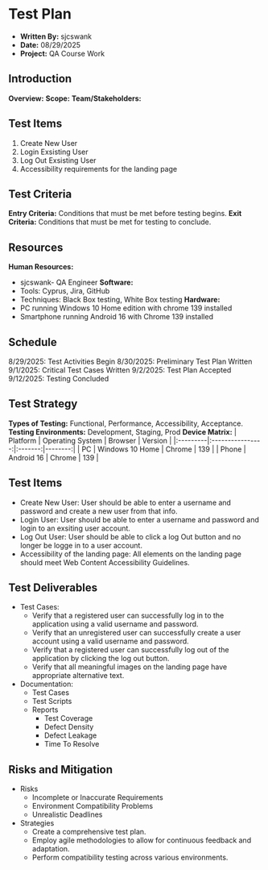 # Test Plan
- **Written By:** sjcswank
- **Date:** 08/29/2025
- **Project:** QA Course Work

## Introduction
**Overview:** 
**Scope:**
**Team/Stakeholders:**

## Test Items
1. Create New User
2. Login Exsisting User
3. Log Out Exsisting User
4. Accessibility requirements for the landing page

## Test Criteria
**Entry Criteria:** Conditions that must be met before testing begins.
**Exit Criteria:** Conditions that must be met for testing to conclude.

## Resources
**Human Resources:** 
- sjcswank- QA Engineer
**Software:**
- Tools: Cyprus, Jira, GitHub
- Techniques: Black Box testing, White Box testing
**Hardware:**
- PC running Windows 10 Home edition with chrome 139 installed
- Smartphone running Android 16 with Chrome 139 installed

## Schedule
8/29/2025: Test Activities Begin
8/30/2025: Preliminary Test Plan Written
9/1/2025: Critical Test Cases Written
9/2/2025: Test Plan Accepted
9/12/2025: Testing Concluded

## Test Strategy
**Types of Testing:** Functional, Performance, Accessibility, Acceptance.
**Testing Environments:** Development, Staging, Prod
**Device Matrix:** 
| Platform | Operating System | Browser | Version |
|:---------|:----------------:|:-------:|--------:|
| PC       | Windows 10 Home  | Chrome  | 139     |
| Phone    | Android 16       | Chrome  | 139     |

## Test Items
- Create New User: User should be able to enter a username and password and create a new user from that info.
- Login User: User should be able to enter a username and password and login to an exsiting user account.
- Log Out User: User should be able to click a log Out button and no longer be logge in to a user account.
- Accessibility of the landing page: All elements on the landing page should meet Web Content Accessibility Guidelines.

## Test Deliverables
- Test Cases:
  - Verify that a registered user can successfully log in to the application using a valid username and password.
  - Verify that an unregistered user can successfully create a user account using a valid username and password.
  - Verify that a registered user can successfully log out of the application by clicking the log out button.
  - Verify that all meaningful images on the landing page have appropriate alternative text.
- Documentation:
  - Test Cases
  - Test Scripts
  - Reports
    - Test Coverage
    - Defect Density
    - Defect Leakage
    - Time To Resolve

## Risks and Mitigation
- Risks
  - Incomplete or Inaccurate Requirements
  - Environment Compatibility Problems
  - Unrealistic Deadlines
- Strategies
  - Create a comprehensive test plan.
  - Employ agile methodologies to allow for continuous feedback and adaptation.
  - Perform compatibility testing across various environments.
